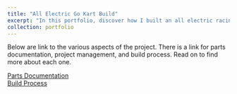 ```yaml
---
title: "All Electric Go Kart Build"
excerpt: "In this portfolio, discover how I built an all electric racing go-kart capable of 30mph from scratch! <br/><img src='/images/editing_talk.png'>"
collection: portfolio
---
```


Below are  link to the various aspects of the project. There is a link for parts documentation, project management, and build process. Read on to find more about each one.

[Parts Documentation](/rishba15.github.io//internal-portfolio-links/parts-documentation/)
<br>
[Build Process](/rishba15.github.io//internal-portfolio-links/build-process/)